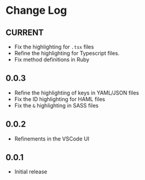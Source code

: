 # Change Log

## CURRENT

* Fix the highlighting for `.tsx` files
* Refine the highlighting for Typescript files.
* Fix method definitions in Ruby


## 0.0.3

* Refine the highlighting of keys in YAML/JSON files
* Fix the ID highlighting for HAML files
* Fix the `&` highlighting in SASS files

## 0.0.2

* Refinements in the VSCode UI

## 0.0.1

* Initial release
